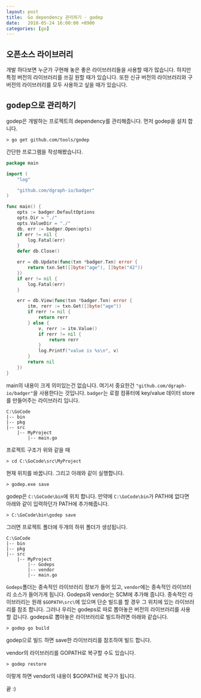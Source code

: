 ```yaml
---
layout: post
title:  Go dependency 관리하기 - godep
date:   2018-05-24 16:00:00 +0900
categories: [go]
---
```


## 오픈소스 라이브러리

개발 하다보면 누군가 구현해 놓은 좋은 라이브러리들을 사용할 때가 많습니다.
하지만 특정 버전의 라이브러리를 쓰길 원할 때가 있습니다. 또한 신규 버전의 라이브러리와 구버전의 라이브러리를
모두 사용하고 싶을 때가 있습니다. 

## godep으로 관리하기

godep은 개발하는 프로젝트의 dependency를 관리해줍니다. 먼저 godep을 설치 합니다.

```text
> go get github.com/tools/godep
```

간단한 프로그램을 작성해봤습니다.

```go
package main

import (
	"log"

	"github.com/dgraph-io/badger"
)

func main() {
	opts := badger.DefaultOptions
	opts.Dir = "./"
	opts.ValueDir = "./"
	db, err := badger.Open(opts)
	if err != nil {
		log.Fatal(err)
	}
	defer db.Close()

	err = db.Update(func(txn *badger.Txn) error {
		return txn.Set([]byte("age"), []byte("42"))
	})
	if err != nil {
		log.Fatal(err)
	}

	err = db.View(func(txn *badger.Txn) error {
		itm, rerr := txn.Get([]byte("age"))
		if rerr != nil {
			return rerr
		} else {
			v, rerr := itm.Value()
			if rerr != nil {
				return rerr
			}
			log.Printf("value is %s\n", v)
		}
		return nil
	})
}
```

main의 내용이 크게 의미있는건 없습니다. 여기서 중요한건 `"github.com/dgraph-io/badger"`을 사용한다는 것입니다. `badger`는 로컬 컴퓨터에 key/value 데이터 store를 만들어주는 라이브러리 입니다. 

```text
C:\GoCode
|-- bin
|-- pkg
|-- src
    |-- MyProject
        |-- main.go
```

프로젝트 구조가 위와 같을 때

```text
> cd C:\GoCode\src\MyProject
```

현재 위치를 바꿉니다.
그리고 아래와 같이 실행합니다.

```text
> godep.exe save
```

godep은 `C:\GoCode\bin`에 위치 합니다. 
만약에 `C:\GoCode\bin`가 PATH에 없다면 아래와 같이 입력하던가 PATH에 추가해줍니다.

```text
> C:\GoCode\bin\godep save
```

그러면 프로젝트 폴더에 두개의 하위 폴더가 생성됩니다.

```text
C:\GoCode
|-- bin
|-- pkg
|-- src
    |-- MyProject
        |-- Godeps
        |-- vendor
        |-- main.go
```

`Godeps`폴더는 종속적인 라이브러리 정보가 들어 있고, `vendor`에는 종속적인 라이브러리 소스가 들어가게 됩니다. Godeps와 vendor는 SCM에 추가해 줍니다.
종속적인 라이브러리는 원래 `$GOPATH\src\`에 있으며 단순 빌드를 할 경우 그 위치에 있는 라이브러리를 참조 합니다. 그러나 우리는 godeps로 따로 뽑아놓은 버전의 라이브러리를 사용할 겁니다. godeps로 뽑아놓은 라이브러리로 빌드하려면 아래와 같습니다.

```text
> godep go build
```

godep으로 빌드 하면 save한 라이브러리를 참조하여 빌드 합니다.

vendor의 라이브러리를 GOPATH로 복구할 수도 있습니다.

```text
> godep restore
```

이렇게 하면 vendor의 내용이 $GOPATH로 복구가 됩니다.

끝 :)